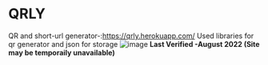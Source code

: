 # QRLY
QR and short-url generator-:https://qrly.herokuapp.com/
Used libraries for qr generator and json  for storage ![image](https://user-images.githubusercontent.com/41942751/171687630-59d16c98-5321-41a8-92ca-dbc26450bf37.png)
<strong>Last Verified -August 2022 (Site may be temporaily unavailable)</strong>


